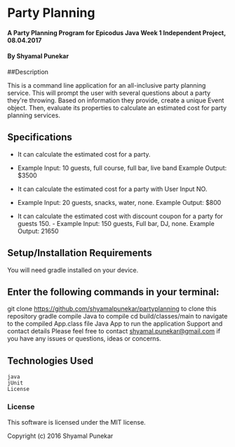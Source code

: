 # Party Planning

#### A Party Planning Program for Epicodus Java Week 1 Independent Project, 08.04.2017

####  By Shyamal Punekar

##Description

  This is a command line application for an all-inclusive party planning service. This will prompt the user with several questions about a party they're throwing. Based on information they provide, create a unique Event object. Then, evaluate its properties to calculate an estimated cost for party planning services.

## Specifications

  * It can calculate the estimated cost for a party.
   - Example Input: 10 guests, full course, full bar, live band
     Example Output: $3500

  * It can calculate the estimated cost for a party with User Input NO.
  - Example Input: 20 guests, snacks, water, none.
    Example Output: $800

   * It can calculate the estimated cost with discount coupon for a party for guests 150.
    - Example Input: 150 guests, Full bar, DJ, none.
      Example Output: 21650



## Setup/Installation Requirements

  You will need gradle installed on your device.

## Enter the following commands in your terminal:

   git clone https://github.com/shyamalpunekar/partyplanning to clone this repository
   gradle compile Java to compile
   cd build/classes/main to navigate to the compiled App.class file
   Java App to run the application
   Support and contact details
      Please feel free to contact shyamal.punekar@gmail.com if you have any issues or questions, ideas or concerns.

## Technologies Used
    java
    jUnit
    License

### License
  This software is licensed under the MIT license.

  Copyright (c) 2016 Shyamal Punekar
